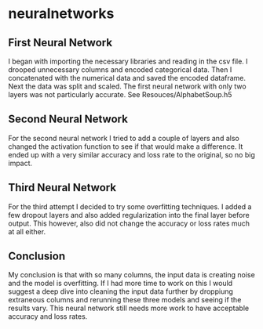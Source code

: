 # neuralnetworks

## First Neural Network
I began with importing the necessary libraries and reading in the csv file. I drooped unnecessary columns and encoded categorical data. Then I concatenated with the numerical data and saved the encoded dataframe. Next the data was split and scaled. The first neural network with only two layers was not particularly accurate. See Resouces/AlphabetSoup.h5

## Second Neural Network
For the second neural network I tried to add a couple of layers and also changed the activation function to see if that would make a difference. It ended up with a very similar accuracy and loss rate to the original, so no big impact.  

## Third Neural Network
For the third attempt I decided to try some overfitting techniques. I added a few dropout layers and also added regularization into the final layer before output. This however, also did not change the accuracy or loss rates much at all either. 

## Conclusion
My conclusion is that with so many columns, the input data is creating noise and the model is overfitting. If I had more time to work on this I would suggest a deep dive into cleaning the input data further by droppiung extraneous columns and rerunning these three models and seeing if the results vary. This neural network still needs more work to have acceptable accuracy and loss rates. 

